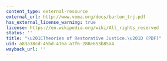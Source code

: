 ```yaml
---
content_type: external-resource
external_url: http://www.voma.org/docs/barton_trj.pdf
has_external_license_warning: true
license: https://en.wikipedia.org/wiki/All_rights_reserved
status: ''
title: "\u201CTheories of Restorative Justice.\u201D (PDF)"
uid: a83a38cd-45bd-416a-a7f6-288e653b85a4
wayback_url: ''
---
```

